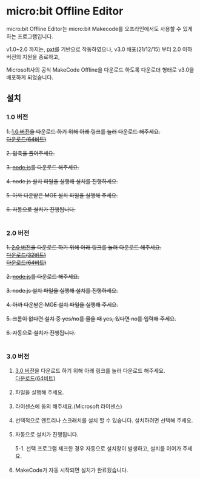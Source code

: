 # micro:bit Offline Editor

micro:bit Offline Editor는 micro:bit Makecode를 오프라인에서도 사용할 수 있게 하는 프로그램입니다.

v1.0~2.0 까지는, [pxt](https://github.com/microsoft/pxt)를 기반으로 작동하였으나, v3.0 배포(21/12/15) 부터 2.0 이하 버전의 지원을 종료하고,

Microsoft사의 공식 MakeCode Offline을 다운로드 하도록 다운로더 형태로 v3.0을 배포하게 되었습니다.

## 설치

### 1.0 버전
~~1. [1.0 버전](https://microbit-offline-editor.netlify.app/static/moe%20v1.0.zip)을 다운로드 하기 위해 아래 링크를 눌러 다운로드 해주세요.~~<br>
~~[다운로드(64비트)](https://microbit-offline-editor.netlify.app/static/moe%20v1.0.zip)~~<br><br>
~~2. 압축을 풀어주세요.~~<br><br>
~~3. [node.js](https://nodejs.org)를 다운로드 해주세요.~~<br><br>
~~4. node.js 설치 파일을 실행해 설치를 진행하세요.~~<br><br>
~~5. 아까 다운받은 MOE 설치 파일을 실행해 주세요.~~<br><br>
~~6. 자동으로 설치가 진행됩니다.~~<br><br>

### 2.0 버전
~~1. [2.0 버전](#)을 다운로드 하기 위해 아래 링크를 눌러 다운로드 해주세요.~~<br>
~~[다운로드(32비트)](https://microbit-offline-editor.netlify.app/static/MOE-v2.0_x86.exe)~~<br>
~~[다운로드(64비트)](https://microbit-offline-editor.netlify.app/static/MOE-v2.0_x64.exe)~~<br><br>
~~2. [node.js](https://nodejs.org)를 다운로드 해주세요.~~<br><br>
~~3. node.js 설치 파일을 실행해 설치를 진행하세요.~~<br><br>
~~4. 아까 다운받은 MOE 설치 파일을 실행해 주세요.~~<br><br>
~~5. 크롬이 없다면 설치 중 yes/no를 물을 때 yes, 있다면 no를 입력해 주세요.~~<br><br>
~~6. 자동으로 설치가 진행됩니다.~~<br><br>

### 3.0 버전
1. [3.0 버전](https://microbit-offline-editor.netlify.app/MOE-v3.0_Setup.exe)을 다운로드 하기 위해 아래 링크를 눌러 다운로드 해주세요.<br>
[다운로드(64비트)](https://microbit-offline-editor.netlify.app/MOE-v3.0_Setup.exe)<br><br>
2. 파일을 실행해 주세요.<br><br>
3. 라이센스에 동의 해주세요.(Microsoft 라이센스)<br><br>
4. 선택적으로 엔트리나 스크래치를 설치 할 수 있습니다. 설치하려면 선택해 주세요.<br><br>
5. 자동으로 설치가 진행됩니다.<br><br>
5-1. 선택 프로그램 체크한 경우 자동으로 설치창이 발생하고, 설치를 이어가 주세요.<br><br>
6. MakeCode가 자동 시작되면 설치가 완료됬습니다.
